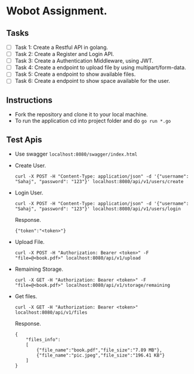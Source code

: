 # Wobot Assignment.

## Tasks
- [ ] Task 1: Create a Restful API in golang.
- [ ] Task 2: Create a Register and Login API.
- [ ] Task 3: Create a Authentication Middleware, using JWT.
- [ ] Task 4: Create a endpoint to upload file by using multipart/form-data.
- [ ] Task 5: Create a endpoint to show available files.
- [ ] Task 6: Create a endpoint to show space available for the user.

## Instructions
- Fork the repository and clone it to your local machine.
- To run the application cd into project folder and do `go run *.go`

## Test Apis
- Use swagger `localhost:8080/swagger/index.html`
- Create User.
    ```
    curl -X POST -H "Content-Type: application/json" -d '{"username": "Sahaj", "password": "123"}' localhost:8080/api/v1/users/create
    ```
- Login User.
    ```
    curl -X POST -H "Content-Type: application/json" -d '{"username": "Sahaj", "password": "123"}' localhost:8080/api/v1/users/login
    ```
    Response.
    ```
    {"token":"<token>"}
    ```

- Upload File.
    ```
    curl -X POST -H "Authorization: Bearer <token>" -F "file=@<book.pdf>" localhost:8080/api/v1/upload
    ```

- Remaining Storage.
    ```
    curl -X GET -H "Authorization: Bearer <token>" -F "file=@<book.pdf>" localhost:8080/api/v1/storage/remaining
    ```

- Get files.
    ```
    curl -X GET -H "Authorization: Bearer <token>" localhost:8080/api/v1/files
    ```
    Response.
    ```
    {
        "files_info":
        [
            {"file_name":"book.pdf","file_size":"7.89 MB"},
            {"file_name":"pic.jpeg","file_size":"196.41 KB"}
        ]
    }
    ```